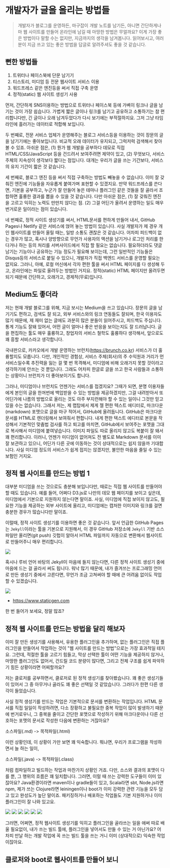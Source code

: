 # 개발자가 글을 올리는 방법들

> 개발자가 블로그를 운영하든, 마구잡이 개발 노트를 남기든, 아니면 간단하게나마 웹 사이트를 만들어 온라인에 남길 때 마땅한 방법은 무얼까요? 이게 가장 좋은 방법이다 말할 수는 없지만, 지금까지의 생각을 남겨봅니다. 읽어보시고, 여러분이 지금 쓰고 있는 좋은 방법을 답글로 알려주셔도 좋을 것 같습니다.

## 뻔한 방법들

1. 트위터나 페이스북에 단문 남기기
1. 티스토리, 미디엄 등 전문 웹사이트 서비스 이용
1. 워드프레스 같은 엔진등을 써서 직접 구축 운영
1. 정적(static) 웹 사이트 생성기 사용

먼저, 간단하게 SNS이용하는 방법으로 트위터나 페이스북 등에 가벼이 링크나 글을 남기는 것이 가장 쉽습니다. 가볍게 짧은 글이나 링크를 남기고 공유하고 소통하기는 참 편리합니다만, 긴 글이나 오래 남겨두었다가 다시 보기에는 부적절하지요. 그저 그냥 타임라인에 흘러가는 데이터로 적합해 보입니다.

두 번째로, 전문 서비스 업체가 운영해주는 블로그 서비스등을 이용하는 것이 장문의 글을 남기기에는 좋아보입니다. 비교적 오래 데이터가 유지되고, 그럭저럭 검색해서 찾아볼 수 있죠. 아쉬운 점은, (1) 뭔가 웹 개발을 공부하다 데모로 직접 HTML/CSS/JavaScript 등을 건드려서 보여주려면 제약이 있고, (2) 무엇보다, 서비스 주체의 지속성이 생각보다 짧다는 점입니다. 대개는 우리가 글을 쓰는 기간보다, 서비스의 유지 기간이 짧은 것 같습니다.

세 번째로, 블로그 엔진 등을 써서 직접 구축하는 방법도 빼놓을 수 없습니다. 이미 잘 갖춰진 엔진에 기능들을 자유롭게 붙여가며 표현할 수 있겠지요. 만약 워드프레스를 쓴다면, 기본을 공부하고, 누군가 잘 만들어 놓은 테마나 플러그인 같은 것들을 잘 골라서 조합하면 훌륭한 결과를 뽑을 수 있을 것 같습니다. 다만 아쉬운 점은, (1) 잘 갖춰진 엔진을 고르고 익히는 노력도 만만치 않다는 점. (2) 그걸 어딘가 올려서 운영하는 일도 매우 번거로운 일이라는 점이 있습니다.

네 번째로, 정적 사이트 생성기를 써서, HTML문서를 편하게 만들어 내서, GitHub Pages나 Netlify 같은 서비스에 얹어 놓는 방법이 있습니다. 사실 개발자가 제 경우 개인 웹사이트를 만들어 올릴 때는, 일방 소통도 괜찮은 것 같습니다. 어차피 피드백이 없는 경우가 많고, 혹시나 양방향으로 무언가 사용자의 액션을 남기거나 로그인 처리를 한다거나 하는 등의 처리를 서버사이드에서 직접 할 필요는 없습니다. 필요하더라도 댓글 남기는 기능이나 공유하는 기능 정도가 필요해 보이는데, 그런 일반적인 기능들은 Disqus등의 서비스로 붙일 수 있으니, 개발자가 직접 백엔드 서비스를 운영할 필요는 없지요. 그러니, 아예, 로컬 머신에서 각자 편한 툴을 써서 HTML 페이지를 다 생성해 두고, 온라인에는 파일로 올려두는 방법인 거지요. 정적(static) HTML 페이지만 올려두면 되기 때문에 간단하고, 오래가고, 경제적(무료)입니다.

## Medium도 좋더라

저는 현재 개발 블로그를 위해, 지금 보시는 Medium을 쓰고 있습니다. 장문의 글을 남기기도 편하고, 검색도 잘 되고, 외부 서비스와의 링크 연동들도 잘되며, 한국 이용자도 많기 때문에, 제 재미 없는 글에도 과분히 많은 분들이 읽어주시고, 피드백도 주십니다. 통계 기능도 잘돼 있어서, 어떤 글이 얼마나 좋은 반응을 보이는지도 잘 드러납니다.  글을  편집하는 툴도 매우 훌륭하고, 창업자의 서비스 철학도 훌륭하다 생각해서, 앞으로도 꽤 흥할 서비스라고 생각합니다.

국내판으로, 카카오에서 개발 운영하는 브런치(https://brunch.co.kr) 서비스가 더 훌륭할지도 모릅니다. 다만, 개인적인 경험상, 서비스 주체(회사)의 주 수익원과 거리가 먼 서비스일수록 추진력을 잃는 걸 몇 번 목격해서, 미디엄에 비해 오래가지 못할 것이라고 생각하기에 안쓰는 것 뿐입니다. 그래도 어차피 한글로 글을 쓰고 한국 사람들과 소통하는 상황이니 브런치가 더 좋아보이기도 합니다.

그러나, 미디엄이나 브런치도 언젠가는 서비스를 접겠지요? 그때가 되면, 분명 이용자들에게 본인의 글을 한꺼번에 백업받을 수 있는 방법을 제공하겠지만, 그걸 내려받아서 또 어딘가에 나름의 방법으로 올리는 것도 아주 부지런해야 할 수 있는 일이니 그것만 믿고 있을 수는 없습니다. 그래서 저는, 제 랩탑에서 제게 젤 편한 텍스트 에디터로, 마크다운(markdown) 포맷으로 글을 마구 적어서, GitHub에 올려둡니다. GitHub은 마크다운 문서를 HTML로 렌더링해서 보여줘서 편합니다. 내게 편한 텍스트 에디터로 본문을 작성해서 기본적인 맞춤법 검사를 하고 퇴고를 마치면, GitHub에서 보여주는 포맷을 그대로 복사해서 미디엄에 붙여넣습니다. 이미지 파일도 따로 올리지 않고도 복붙이 잘 돼서 꽤 편리합니다. 이러니, 언젠가 미디엄이 없어져도 전 별도로 Markdown 문서를 이미 잘 보관하고 있으니, 어딘가 다른 곳에 이동하는 것이 상대적으로는 쉽지 않을까 기대합니다. 사실 미디엄 정도의 서비스가 쉽게 접지는 않겠지만, 불안한 마음을 줄일 수 있는 보험인 거지요.

## 정적 웹 사이트를 만드는 방법 1

대부분 미디엄을 쓰는 것으로도 충분해 보입니다만, 때로는 직접 웹 사이트를 만들어야 할 때도 있습니다. 예를 들어, 어쩌다 D3.js로 나만의 데모 웹 페이지를 보이고 싶은데, 미디엄에서 기본으로 지원하지 않는다면 말이죠. 사실, 미디엄에 직접 보이지 않고도, 필요한 기능을 제공하는 외부 사이트에 올리고, 미디엄에는 캡처한 이미지와 링크를 걸면 충분한 경우가 많습니다만 말이죠.

이럴때, 정적 사이트 생성기를 이용하면 좋은 것 같습니다. 앞서 언급한 GitHub Pages는 `Jekyll`이라는 툴을 기본으로 지원해서, 이 경우 GitHub 저장소에 `Jekyll` 기반 소스파일만 올리면(git push) 깃헙이 알아서 HTML 파일까지 자동으로 변환해서 웹사이트로 만들어주니 매우 편리합니다.

![](creating-personal-site/jekyll.png)

혹시나 루비 언어 바탕의 Jekyll이 마음에 들지 않는다면, 다른 정적 사이트 생성기 중에 마음에 드는 걸 골라서 써도 됩니다. 워낙 많기 때문에, 내가 즐겨쓰는 프로그래밍 언어로 만든 생성기 중에서 고른다면, 무언가 조금 고쳐써야 할 때에 큰 어려움 없이도 작업할 수 있겠습니다.

![](creating-personal-site/staticgen.png)
* <https://www.staticgen.com>

한 번 들어가 보세요, 정말 많죠?

## 정적 웹 사이트를 만드는 방법을 달리 해보자

이미 잘 만든 생성기를 사용해서, 유용한 플러그인을 추가하며, 없는 플러그인은 직접 플러그인을 만들어서 작업하는 것이 "웹 사이트를 만드는 방법"으로는 가장 효과적일 테지요. 그런데, 적절한 툴을 고르기 힘들고, 막상 선택한 툴이 어떤 기능을 제공하지 않거나, 마땅한 플러그인도 없어서, 건드릴 코드 분량이 많다면, 그리고 전체 구조를 쉽게 파악하기 힘든 상황이라면 어찌할까요?

저는 클로저를 공부하면서, 클로저로 된 정적 생성기를 찾아봤습니다. 꽤 좋은 생성기들이 있어서 그 중 아무거나 골라도 꽤 좋은 선택일 것 같았습니다. 그러다가 한편 다른 생각이 들었습니다.

사실 정적 생성기를 만드는 작업은 기본적으로 문서를 변환하는 작업입니다. HTML 문서를 직접 일일이 작성하려면, 다소 장황하고 불필요한 중복 작업이 많이 발생하기 때문에 번거로우니, 그 중복을 줄이고 간단한 포맷으로 작성하기 위해 마크다운이나 다른 선호하는 포맷의 문서로 작성한 다음에 변환하는 거잖아요?

소스파일(.md) -> 목적파일(.html)

이런 상황인데, 이 상황이 가만 보면 꽤 익숙합니다. 뭐냐면, 우리가 프로그램을 작성하면서 늘 하는 일이,

소스파일(.java) -> 목적파일(.class)

처럼 컴파일하고 빌드하는 작업과 마찬가지 상황인 거죠. 다만, 소스와 결과의 포맷이 다를 뿐, 그 행위의 흐름은 꽤 일치합니다. 그러면, 이럴 때 쓰는 강력한 도구들이 이미 있잖아요? Java환경이라면 maven이나 gradle들이 있고, Scala라면  sbt,  Node.js라면 npm, 제가 쓰는 Clojure라면 leiningen이나 boot가 이미 강력한 관련 기능을 모두 담고 있고 완성도가 높단 말이죠. 패키징하거나 배포하는 작업들도 기본 지원하거나 이미 플러그인이 잘 나와 있고요.

![](creating-personal-site/maven.png)
![](creating-personal-site/gradle.png)
![](creating-personal-site/sbt.png)
![](creating-personal-site/npm.png)
![](creating-personal-site/leiningen.png)
![](creating-personal-site/boot.png)

그러면, 어쩌면, 정적 웹사이트 생성기를 익히고 플러그인을 골라쓰는 일을 애써 따로 배울 필요없이, 내가 쓰는 빌드 툴에, 플러그인을 넣어서도 만들 수 있는 거 아닌가요? 어차피 만날 하는 개발 작업에 꼭 쓰는 빌드 툴을 쓰는 거니 이미 (상대적으로) 익숙한 작업이잖아요.

## 클로저와 boot로 웹사이트를 만들어 보니

